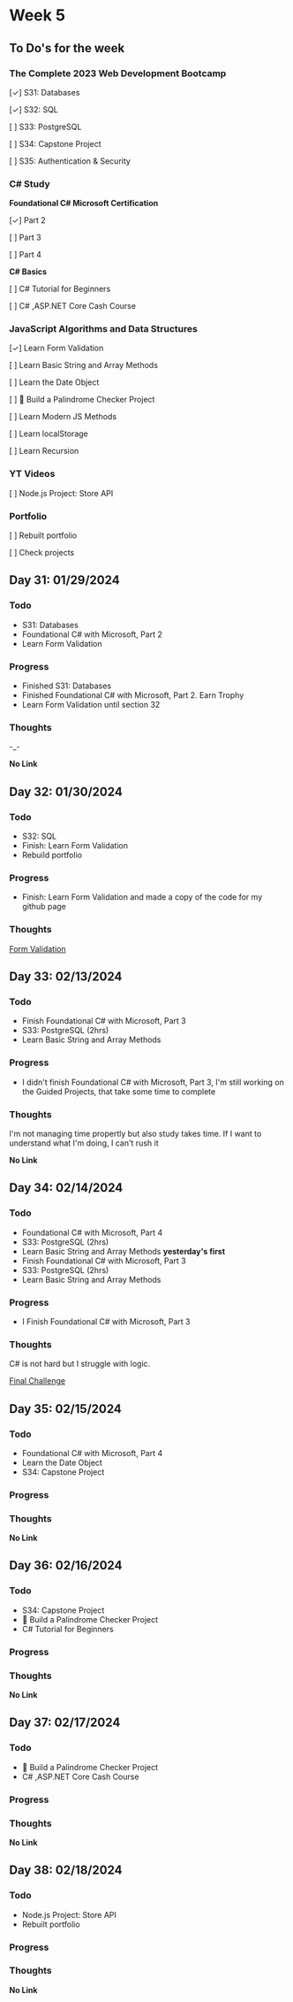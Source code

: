 # Week 5

## To Do's for the week
### **The Complete 2023 Web Development Bootcamp**

[✓]  S31: Databases

[✓]  S32: SQL

[ ]  S33: PostgreSQL

[ ]  S34: Capstone Project

[ ]  S35: Authentication & Security

### **C# Study**

**Foundational C# Microsoft Certification**

[✓] Part 2

[ ] Part 3

[ ] Part 4

**C# Basics**

[ ]  C# Tutorial for Beginners

[ ]  C# ,ASP.NET Core Cash Course

### **JavaScript Algorithms and Data Structures**

[✓]  Learn Form Validation

[ ]  Learn Basic String and Array Methods

[ ]  Learn the Date Object

[ ]  📝 Build a Palindrome Checker Project

[ ]  Learn Modern JS Methods

[ ]  Learn localStorage

[ ]  Learn Recursion

### **YT Videos**

[ ]  Node.js Project: Store API

### **Portfolio**

[ ]  Rebuilt portfolio

[ ]  Check projects

## Day 31: 01/29/2024

### Todo
- S31: Databases
- Foundational C# with Microsoft, Part 2
- Learn Form Validation

### Progress
- Finished S31: Databases
- Finished Foundational C# with Microsoft, Part 2. Earn Trophy 
- Learn Form Validation until section 32

### Thoughts 
-_-

**No Link**

## Day 32: 01/30/2024

### Todo
- S32: SQL
- Finish: Learn Form Validation
- Rebuild portfolio

### Progress
- Finish: Learn Form Validation and made a copy of the code for my github page

### Thoughts 

[Form Validation](https://github.com/XiomaraCanizales/JS-practice-projects/tree/main/freecodecamp/02-calorie-counter-calculator)

## Day 33: 02/13/2024

### Todo
- Finish Foundational C# with Microsoft, Part 3
- S33: PostgreSQL (2hrs)
- Learn Basic String and Array Methods

### Progress
- I didn't finish Foundational C# with Microsoft, Part 3, I'm still working on the Guided Projects, that take some time to complete

### Thoughts 
I'm not managing time propertly but also study takes time. If I want to understand what I'm doing, I can't rush it

**No Link**

## Day 34: 02/14/2024

### Todo
- Foundational C# with Microsoft, Part 4
- S33: PostgreSQL (2hrs) 
- Learn Basic String and Array Methods
**yesterday's first**
- Finish Foundational C# with Microsoft, Part 3
- S33: PostgreSQL (2hrs)
- Learn Basic String and Array Methods

### Progress
- I Finish Foundational C# with Microsoft, Part 3

### Thoughts 
C# is not hard but I struggle with logic.

[Final Challenge](https://github.com/XiomaraCanizales/C-sharp-learning/tree/main/c-sharp-learning/19-challenge-project-2)

## Day 35: 02/15/2024

### Todo
- Foundational C# with Microsoft, Part 4
- Learn the Date Object
- S34: Capstone Project

### Progress

### Thoughts 

**No Link**

## Day 36: 02/16/2024

### Todo
- S34: Capstone Project
- 📝 Build a Palindrome Checker Project
- C# Tutorial for Beginners

### Progress

### Thoughts 

**No Link**

## Day 37: 02/17/2024

### Todo
- 📝 Build a Palindrome Checker Project
- C# ,ASP.NET Core Cash Course

### Progress

### Thoughts 

**No Link**

## Day 38: 02/18/2024

### Todo
- Node.js Project: Store API
- Rebuilt portfolio

### Progress

### Thoughts 

**No Link**